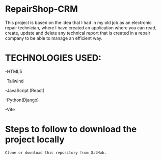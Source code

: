 # RepairShop-CRM
This project is based on the idea that I had in my old job as an electronic repair technician, 
where I have created an application where you can read, create, update and delete any technical report that is created in a repair company to be able to manage an efficient way.


# TECHNOLOGIES USED:

-HTML5

-Tailwind

-JavaScript (React)

-Python(Django)

-Vite

# Steps to follow to download the project locally

    Clone or download this repository from GitHub.
